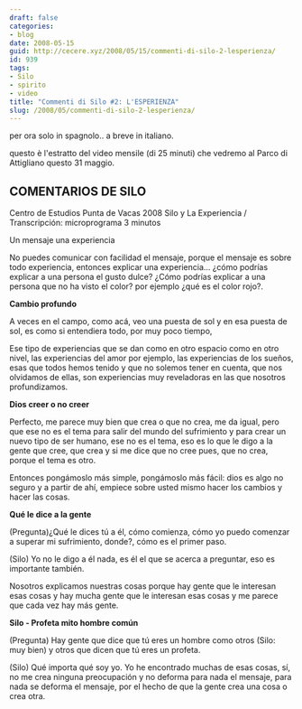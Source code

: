 ```yaml
---
draft: false
categories:
- blog
date: 2008-05-15
guid: http://cecere.xyz/2008/05/15/commenti-di-silo-2-lesperienza/
id: 939
tags:
- Silo
- spirito
- video
title: "Commenti di Silo #2: L'ESPERIENZA"
slug: /2008/05/commenti-di-silo-2-lesperienza/
---
```


per ora solo in spagnolo.. a breve in italiano.
  
questo è l'estratto del video mensile (di 25 minuti) che vedremo al Parco di Attigliano questo 31 maggio.

## COMENTARIOS DE SILO
Centro de Estudios Punta de Vacas 2008
Silo y La Experiencia / Transcripción: microprograma 3 minutos

Un mensaje una experiencia
  
No puedes comunicar con facilidad el mensaje, porque el mensaje es sobre todo experiencia, entonces explicar una experiencia… ¿cómo podrías explicar a una persona el gusto dulce? ¿Cómo podrías explicar a una persona que no ha visto el color? por ejemplo ¿qué es el color rojo?.

**Cambio profundo**
  
A veces en el campo, como acá, veo una puesta de sol y en esa puesta de sol, es como si entendiera todo, por muy poco tiempo,
  
Ese tipo de experiencias que se dan como en otro espacio como en otro nivel, las experiencias del amor por ejemplo, las experiencias de los sueños, esas que todos hemos tenido y que no solemos tener en cuenta, que nos olvidamos de ellas, son experiencias muy reveladoras en las que nosotros profundizamos.

**Dios creer o no creer**
  
Perfecto, me parece muy bien que crea o que no crea, me da igual, pero que ese no es el tema para salir del mundo del sufrimiento y para crear un nuevo tipo de ser humano, ese no es el tema, eso es lo que le digo a la gente que cree, que crea y si me dice que no cree pues, que no crea, porque el tema es otro.
  
Entonces pongámoslo más simple, pongámoslo más fácil: dios es algo no seguro y a partir de ahí, empiece sobre usted mismo hacer los cambios y hacer las cosas.

**Qué le dice a la gente**
  
(Pregunta)¿Qué le dices tú a él, cómo comienza, cómo yo puedo comenzar a superar mi sufrimiento, donde?, cómo es el primer paso.
  
(Silo) Yo no le digo a él nada, es él el que se acerca a preguntar, eso es importante también.
  
Nosotros explicamos nuestras cosas porque hay gente que le interesan esas cosas y hay mucha gente que le interesan esas cosas y me parece que cada vez hay más gente.

**Silo - Profeta mito hombre común**
  
(Pregunta) Hay gente que dice que tú eres un hombre como otros (Silo: muy bien) y otros que dicen que tú eres un profeta.
  
(Silo) Qué importa qué soy yo. Yo he encontrado muchas de esas cosas, sí, no me crea ninguna preocupación y no deforma para nada el mensaje, para nada se deforma el mensaje, por el hecho de que la gente crea una cosa o crea otra.

